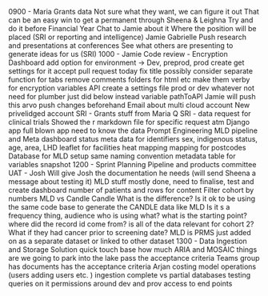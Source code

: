 0900 - Maria
Grants data
Not sure what they want, we can figure it out
That can be an easy win to get a permanent through Sheena & Leighna
Try and do it before Financial Year
Chat to Jamie about it
Where the position will be placed (SRI or reporting and intelligence)
Jamie Gabrielle
Push research and presentations at conferences
See what others are presenting to generate ideas for us (SRI)
1000 - Jamie
Code review - Encryption
Dashboard
add option for environment -> Dev, preprod, prod
create get settings for it
accept pull request today
fix title
possibly consider separate function for tabs
remove comments
folders for html etc
make them verby for encryption variables
API
create a settings file
prod or dev whatever
not need for plumber just did below instead
variable pathToAPI
Jamie will push this arvo
push changes beforehand
Email about multi cloud account
New privelidged account
SRI - Grants stuff from Maria Q
SRI - data request for clinical trials
Showed the r markdown file
for specific request atm
Django app
full blown app need to know the data
Prompt Engineering
MLD pipeline and Meta dashboard status
meta data for identifiers
sex, indigenous status, age, area, LHD
leaflet for facilities
heat mapping mapping for postcodes
Database for MLD setup
same naming convention
metadata table for variables
snapshot
1200 - Sprint Planning
Pipeline and products committee UAT - Josh
Will give Josh the documentation he needs (will send Sheena a message about testing it)
MLD stuff mostly done, need to finalise, test and create dashboard
number of patients and rows for content
Filter cohort by numbers
MLD vs Candle
Candle
What is the difference?
Is it ok to be using the same code base to generate the CANDLE data like MLD
Is it s a frequency thing, audience who is using what?
what is the starting point?
where did the record id come from?
is all of the data relevant for cohort 2?
What if they had cancer prior to screening date?
MLD
is PRMS just added on as a separate dataset or linked to other dataset
1300 - Data Ingestion and Storage Solution
quick touch base
how much ARIA and MOSAIC things are we going to park into the lake
pass the acceptance criteria
Teams group has documents
has the acceptance criteria
Arjan
costing model
operations (users adding users etc. )
ingestion complete vs partial databases
testing queries on it
permissions around dev and prov access to end points
